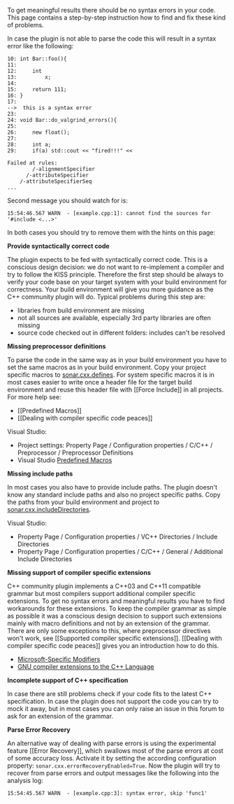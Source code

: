 To get meaningful results there should be no syntax errors in your code. This page contains a step-by-step instruction how to find and fix these kind of problems.

In case the plugin is not able to parse the code this will result in a syntax error like the following:

```
10: int Bar::foo(){
11:
12:     int
13:         x;
14:
15:     return 111;
16: }
17:
-->  this is a syntax error
23:
24: void Bar::do_valgrind_errors(){
25:
26:     new float();
27:
28:     int a;
29:     if(a) std::cout << "fired!!!" <<

Failed at rules:
        /-alignmentSpecifier
      /-attributeSpecifier
    /-attributeSpecifierSeq
...
```

Second message you should watch for is:
```
15:54:46.567 WARN  - [example.cpp:1]: cannot find the sources for '#include <...>'
```

In both cases you should try to remove them with the hints on this page:

**Provide syntactically correct code**

The plugin expects to be fed with syntactically correct code. This is a conscious design decision: we do not want to re-implement a compiler and try to follow the KISS principle. Therefore the first step should be always to verify your code base on your target system with your build environment for correctness. Your build environment will give you more guidance as the C++ community plugin will do. Typical problems during
this step are:
* libraries from build environment are missing
* not all sources are available, especially 3rd party libraries are often missing
* source code checked out in different folders: includes can't be resolved

**Missing preprocessor definitions**

To parse the code in the same way as in your build environment you have to set the same macros as in your build environment. Copy your project specific macros to [sonar.cxx.defines](https://github.com/wenns/sonar-cxx/wiki/Supported-configuration-properties). For system specific macros it is in most cases easier to write once a header file for the target build environment and reuse this header file with [[Force Include]] in all projects. For more help see:
* [[Predefined Macros]]
* [[Dealing with compiler specific code peaces]]

Visual Studio:
* Project settings: Property Page / Configuration properties / C/C++ / Preprocessor / Preprocessor Definitions
* Visual Studio [Predefined Macros](http://msdn.microsoft.com/en-us/library/b0084kay.aspx)

**Missing include paths**

In most cases you also have to provide include paths. The plugin doesn't know any standard include paths and also no project specific paths. Copy the paths from your build environment and project to [sonar.cxx.includeDirectories](https://github.com/wenns/sonar-cxx/wiki/Supported-configuration-properties).

Visual Studio:
* Property Page / Configuration properties / VC++ Directories / Include Directories
* Property Page / Configuration properties / C/C++ / General / Additional Include Directories

**Missing support of compiler specific extensions**

C++ community plugin implements a C++03 and C++11 compatible grammar but most compilers support additional compiler specific extensions. To get no syntax errors and meaningful results you have to find workarounds for these extensions. To keep the compiler grammar as simple as possible it was a conscious design decision to support such extensions mainly with macro definitions and not by an extension of the grammar. There are only some exceptions to this, where preprocessor directives won't work, see [[Supported compiler specific extensions]]. [[Dealing with compiler specific code peaces]] gives you an introduction how to do this.
* [Microsoft-Specific Modifiers](http://msdn.microsoft.com/en-us/library/6bh0054z.aspx)
* [GNU compiler extensions to the C++ Language](http://gcc.gnu.org/onlinedocs/gcc-4.9.0/gcc/C_002b_002b-Extensions.html)

**Incomplete support of C++ specification**

In case there are still problems check if your code fits to the latest C++ specification. In case the plugin does not support the code you can try to mock it away, but in most cases you can only raise an issue in this forum to ask for an extension of the grammar.

**Parse Error Recovery**

An alternative way of dealing with parse errors is using the experimental feature [[Error Recovery]], which swallows most of the parse errors at cost of some accuracy loss. Activate it by setting the according configuration property:
```sonar.cxx.errorRecoveryEnabled=True```. Now the plugin will try to recover from parse errors and output messages like the following into the analysis log:
```
15:54:45.567 WARN  - [example.cpp:3]: syntax error, skip 'func1'
```
